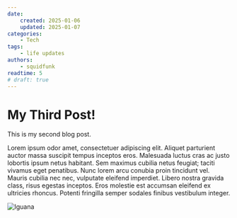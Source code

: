 ```yaml
---
date:
    created: 2025-01-06
    updated: 2025-01-07
categories: 
    - Tech
tags:
    - life updates
authors:
    - squidfunk
readtime: 5
# draft: true
---
```


# My Third Post!

This is my second blog post.

<!-- more -->

Lorem ipsum odor amet, consectetuer adipiscing elit. Aliquet parturient auctor massa suscipit tempus inceptos eros. Malesuada luctus cras ac justo lobortis ipsum netus habitant. Sem maximus cubilia netus feugiat; taciti vivamus eget penatibus. Nunc lorem arcu conubia proin tincidunt vel. Mauris cubilia nec nec, vulputate eleifend imperdiet. Libero nostra gravida class, risus egestas inceptos. Eros molestie est accumsan eleifend ex ultricies rhoncus. Potenti fringilla semper sodales finibus vestibulum integer.

![Iguana](/assets/thirdpost/iguana.png)

